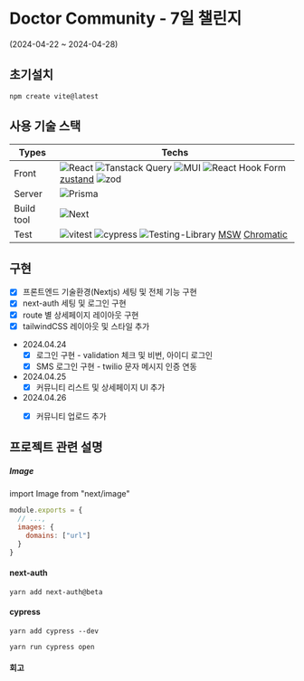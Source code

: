 # Doctor Community - 7일 챌린지
(2024-04-22 ~ 2024-04-28)

## 초기설치
```git
npm create vite@latest
```

## 사용 기술 스택

| Types      | Techs                                                                                                                                                                                                                                                                                                                                                                                                                                                                                                                                                                                   |
| ---------- |-----------------------------------------------------------------------------------------------------------------------------------------------------------------------------------------------------------------------------------------------------------------------------------------------------------------------------------------------------------------------------------------------------------------------------------------------------------------------------------------------------------------------------------------------------------------------------------------|
| Front      | ![React](https://img.shields.io/badge/react-%2320232a.svg?style=flat&logo=react&logoColor=%2361DAFB) ![Tanstack Query](https://img.shields.io/badge/-tanstack%20Query-FF4154?style=flat&logo=react%20query&logoColor=white) ![MUI](https://img.shields.io/badge/MUI-%230081CB.svg?style=flat&logo=mui&logoColor=white) ![React Hook Form](https://img.shields.io/badge/React%20Hook%20Form-%23EC5990.svg?style=flat&logo=reacthookform&logoColor=white) [zustand](https://github.com/pmndrs/zustand) ![zod](https://img.shields.io/badge/-Zod-3E67B1?style=flat&logo=zod&logoColor=white) |
| Server     | ![Prisma](https://img.shields.io/badge/Prisma-3982CE?style=for-the-badge&logo=Prisma&logoColor=white)                                                                                                                                                                                                                                                                                                                                                                                                                                                                                   |
| Build tool | ![Next](https://img.shields.io/badge/next.js-000000?style=for-the-badge&logo=nextdotjs&logoColor=white)                                                                                                                                                                                                                                                                                                                                                                                                                                                                                 |
| Test       | ![vitest](https://img.shields.io/badge/-vitest-%23FFFFFF?style=flat&logo=vitest&logoColor=058a5e) ![cypress](https://img.shields.io/badge/-cypress-%23E5E5E5?style=flat&logo=cypress&logoColor=058a5e) ![Testing-Library](https://img.shields.io/badge/-Testing%20Library-%23E33332?style=flat&logo=testing-library&logoColor=white) [MSW](https://mswjs.io/) [Chromatic](https://www.chromatic.com/)                                                                                                                                                                                   |

## 구현

- [X] 프론트엔드 기술환경(Nextjs) 세팅 및 전체 기능 구현
- [X] next-auth 세팅 및 로그인 구현
- [X] route 별 상세페이지 레이아웃 구현
- [X] tailwindCSS 레이아웃 및 스타일 추가
- 2024.04.24
  - [X] 로그인 구현 - validation 체크 및 비번, 아이디 로그인
  - [X] SMS 로그인 구현 - twilio 문자 메시지 인증 연동
- 2024.04.25
  - [X] 커뮤니티 리스트 및 상세페이지 UI 추가
- 2024.04.26
  - [X] 커뮤니티 업로드 추가


## 프로젝트 관련 설명
##### Image
import Image from "next/image"
```javascript
module.exports = {
  // ...,
  images: {
    domains: ["url"]
  }
}

```

#### next-auth
```Git
yarn add next-auth@beta
```

#### cypress
```Git
yarn add cypress --dev

yarn run cypress open
```

#### 회고